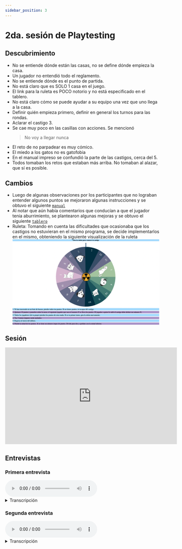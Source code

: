 ```yaml
---
sidebar_position: 3
---
```


# 2da. sesión de Playtesting

## Descubrimiento

- No se entiende dónde están las casas, no se define dónde empieza la casa.
- Un jugador no entendió todo el reglamento.
- No se entiende dónde es el punto de partida.
- No está claro que es SOLO 1 casa en el juego.
- El link para la ruleta es POCO notorio y no está especificado en el tablero.
- No está claro cómo se puede ayudar a su equipo una vez que uno llega a la casa.
- Definir quién empieza primero, definir en general los turnos para las rondas.
- Aclarar el castigo 3.
- Se cae muy poco en las casillas con acciones. Se mencionó
  > No voy a llegar nunca
- El reto de no parpadear es muy cómico.
- El miedo a los gatos no es gatofobia
- En el manual impreso se confundió la parte de las castigos, cerca del 5.
- Todos tomaban los retos que estaban más arriba. No tomaban al alazar, que sí es posible. 
## Cambios

- Luego de algunas observaciones por los participantes que no lograban entender algunos puntos se mejoraron algunas instrucciones y se obtuvo el siguiente [`manual`](../prototipo/manual)
- Al notar que aún había comentarios que conducían a que el jugador tenia aburrimiento, se plantearon algunas mejoras y se obtuvo el siguiente [`tablero`](../prototipo/tablero)
- Ruleta: Tomando en cuenta las dificultades que ocasionaba que los castigos no estuvieran en el mismo programa, se decide implementarlos en el mismo, obteniendo la siguiente visualización de la ruleta
![`Foto de ruleta con leyendas`](/img/ruleta-nueva.png)

## Sesión

<iframe width="560" height="315" src="https://www.youtube.com/embed/Q-D5UplcE2w" title="YouTube video player" frameborder="0" allow="accelerometer; autoplay; clipboard-write; encrypted-media; gyroscope; picture-in-picture" allowfullscreen></iframe>

## Entrevistas

### Primera entrevista

<audio controls>
  <source src="/sound/secondplaytest/3.mpeg" type="audio/mpeg"></source>
Your browser does not support the audio element.
</audio>

<details>
  <summary>Transcripción</summary>
  <div>
  Javier. Buenas noches, eh? Continuación te voy a hacer unas preguntas acerca de qué te pareció el juego de busca hacia un hogar, pero, y bueno, eh, primero que todo, eh, cuál es tu opinión con respecto al juego? Mm, el juego me pareció. Entretenido. Pienso que tenía mecánicas fáciles de entender, y sentí que un buen ambiente de juego en equipo ya, eh, lo aprendiste decirle apren se te viso muy rápido.

Aprenderlo a jugar como que reglas se te dificultó, eh? No creo que se me ahora. No recuerdo si alguna mascota regla se me dificultó. No, yo creo que era bastante bastante intuitivo. Bueno, teniendo la mano el manual. Sí, no creo que era complicado. Tú sugerirías algún reto en específico que te parecieron los retos.

Qué sentiste al memento de hacer uno como. Eh de lo que dicen. Yo creo que los retos estaban bien, eh? Mm. Creo que estos eran de hecho fáciles de hacer. Tal vez algún reto más complicado para aquella de verdad alguna? No sé alguna forma de perder puntos ahí porque puede que sí, sean algo fáciles de hacer todo, pero no lo sé todo.

Claro. Tú, qué opinas acerca de que hayas sido híbrido? Sea decir que usamos cosas como físicas, como. Por ejemplo, en el caso de los castigos que usábamos la ruleta, qué opinas sobre esto? Eh? Piensas que está bien? No? Sí, me gustaría que se que se junten las dos cosas a la vez. Ah, no sé, tal vez, tal vez basta con una persona para que maneje la culeta se presten de todo.

Por ejemplo, creo que yo y comparto con mi compañera porque no encontré completa en mi. Pero de me parece que está bien. Me parece que está chévere. Ya, eh? Tú como te sentiste cuando realizaste algún castigo en el caso de haber realizado algún castigo? Ah, no realicé ningún casting. No, no, no me acuerdo de realizar ningún castigo.

El número de casillas como tal en el tablero, ya sea de preguntas, resto castigos te parecieron correctas o cree que deberíamos tener más casillas de algo o menos de alguna otra cosa?

Mmm. Bueno, yo jugué bastante como se puede ciclos en el mapa. Fue bastante dentro del mismo ciclo. Así que no estoy tan. Pero me gusta que hayan bastantes casillas de ratos y de preguntas. De hecho, a mi parecer me parece más divertir los retos que las preguntas. Tal vez un poco más retos creía y más retos.

Mmh. Y creo que sí. Okey, eh, tú entendistes el objetivo del juego. O sea como tal que te enseñó si te dejo algún aprendizaje, eh? Mensaje del juego era o según yo llevar a tu ficha a una a una de estas casitas. Mmh. Entonces, no sé, supongo que el la aprendiz que tengo fue de llevar animales hogares ya, eh?

Cómo tú le describirías el juego a alguien que nunca antes? Lo ha jugado, o sea, qué es lo que le dirías acerca del juego? Mm, diría que el juego consiste en mmm, tirar dados, mover una ficha y básicamente aleatoriamente. Bueno, no tenga lector, depende la decisión del camino que toma, pero sería mover la fi.

Cumplir desafío preguntas y tratar de ganar dinero para llevar tu ficha a una casa. Creo que eso es lo más básico que puedo decir sin tocar tanto de las mecánicas. Claro, eh? Y una vez que tú justes tú, qué información crees que hubieras sido útil para ti antes de haber jugado?

Mm. Creo que, sobre todo, cómo se maneja el dinero, porque yo solo tengo entendido cómo se dan dinero. Pero, por ejemplo, no sé cómo podría perder dinero más o menos eso de de cómo se maneja el dinero en el juego. Okey, eh, algún aspecto que no te agradó como tal algo que creas, ya sea en diseño o en retos en preguntas.

Yo creo que, eh, las casillas que no tienen ninguna acción. O sea también, porque no todas las cas pueden ser de retos, no preguntas, pero como que cuando caja ahí no pasa mucho. Pienso que eso se podría tratar de hacer algo ahí. Mmm, entiendo. Eh, algo te resultó confuso en diseño, como te digo, las cartas. Eh en las cartas, no?

Y en el diseño del mapa tampoco. Tal vez algunas, algunas partes no sabía si podías ir hacia un lugar o no, como que no sabía si podía ir a la izquierda o la derecha o avanza. Creo que en alguna otra piscina no sabía. Y aparte de eso, creo que creo que no creo que eso eran mis dudas ya. Y por último, A lo que justes tú crees que se te haya quedado alguno en sugerencia sobre el cuidado animal en tu cabeza o que se te quede se te haya quedado o algo así, eh?

Puede que sí. Por ejemplo, lo paras citar un gato o al mes y medio nacido o no sabía. Claro, claro, listo. Creo que eso sería todo, eh? Muchas gracias, Javier. Okey. Gracias a ti.

  </div>
</details>

### Segunda entrevista

<audio controls>
  <source src="/sound/secondplaytest/4.m4a" type="audio/x-m4a"></source>
Your browser does not support the audio element.
</audio>

<details>
  <summary>Transcripción</summary>
  <div>
Hoy. Qué bien, sin problemas, mmh, ya. Entonces, comencemos. Primero en general, cuáles son tus opiniones respecto al juego? Me pareció bien entretenido, eh? Las reglas bien definidas, eh? Pero como había funcionado durante el juego, ciertas casillas que en que no se hace nada como que te corta un poco el juego, eh?

Pero ahí sí está está muy bien, eh, hecho. Ya aprendiste a jugar rápidamente. Sí. Sí. Con solo las reglas que me dijeron al principio, ya pude comprenderlo. Ya. Bien, alguna regla? Se te hizo difícil aprender? No, eh? Tal vez en el tablero, eh? A veces uno se confunde más o menos como por dónde ir, pero de ahí no de con referentes.

Reglas. Ya tienes algún reto que podría sugerir como el juego tiene tantos retos ya definidos como una que puedes escoger. Alguna sugerencia de reto? Sugerencia de reto, eh, yo creo que sería que tenga una carta en blanco que el que el jugador pueda poner el reto, por ejemplo. Oh, ya ya. Buena. Entonces, qué opina sobre lo libro de lo híbrido del juego?

Que hay cosas físicas como cartas y hay cosas que es con el dispositivo, eh? O sea bien, o sea, sí, me parece bien, eh? Nono, no le veo más mayor complicación porque es más como una ruleta. No? Tú tuviste que res. Algún reto en la prueba? Sí. Entonces describe cómo te sentistes el memento de estar inmenso, inmerso en ese reto, eh?

Chance confundido. O sea, y sí, como que me desprevenido, pero sí, o sea, sí. Sí, es divertido por acá. Mmm. Ya listo que algún castigo te tocó, eh? Castigo. No, no, no me toco ningún castigo mí. Ajá. Ya. Este en entendi bien, bien, el objetivo del juego. Sí. O bueno, hay ciertas las cosas que me pareció, o sea, porque era hasta los 40 puntos y ahí uno se podía cara en la casa.

Eso me pareció un poco con un poquito confuso. O sea como que no, y pero cuál es la parte confusa? O sea, o sea de que a dónde es que poner la casa y uno tiene que pasar de nuevo para publicarse en esa casa es que un poco. Listo. Y qué te enseñó el juego? Mm. Mm. Cómo que señor? O sea, no, no entiendo bien o te enseño algo como es sobre los animalitos.

Y sacaste alguna lección enseñanza sobre como los períodos para situación de los datos y perros, eh? Cada cuánto tiempo se tiene que ir o pasear sea si, si. Es educativo de esa parte para para dos años. Mascotas. Mm, chévere. Em. Cómo describirías este juego? Alguien que nunca lo ha jugado? Mm, divertido. O sea divertido y educativo.

Sí, más que nada, como le dije, si alguien tiene una mascota ya ahora que ya probado este juego, qué u información hubiera sido útil antes de la prueba en caso de haber. Bueno, como yo había recién llegado y me pusieron a jugar de una, tal vez explicar un poquito más detenidamente eso de la parte de la casa.

Pero de ahí no, no, no he tenido ningún más ningún mayor conveniente porque una vez que uno se para jugar, llegaba, es fácil de agarrarlo. Muy bien, hubo algún aspecto del juego que no te agrado? Mm, no, nada en particular, diría yo. Y este sí me puedes dar tres sugerencias sobre el cuidado animal como el juego, se trate eso?

Algunas sugerencias, algo que quedó en tu cabeza al salir del juego, eh? A ver los tiempos de para incitación. Me pareció chévere, eh? También los de pasear a los perros y de cada cuanto tienes que llevar al veterinario. O sea, sí, me pareció buenas cosas. Eso. Pero sugerencias, o sea, yo darlas se no ahorita.

No, no podía dar ninguna porque no, no he visto todas las que están ahí como para. Listo? Bueno, muchas gracias. Me por tu tiempo, eso sería todo listo.

  </div>
</details>

